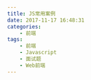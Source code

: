 ```yaml
---
title: JS常用案例
date: 2017-11-17 16:48:31
categories:
	- 前端
tags:
	- 前端
	- Javascript
	- 面试题
    - Web前端
---
```


<!--more-->